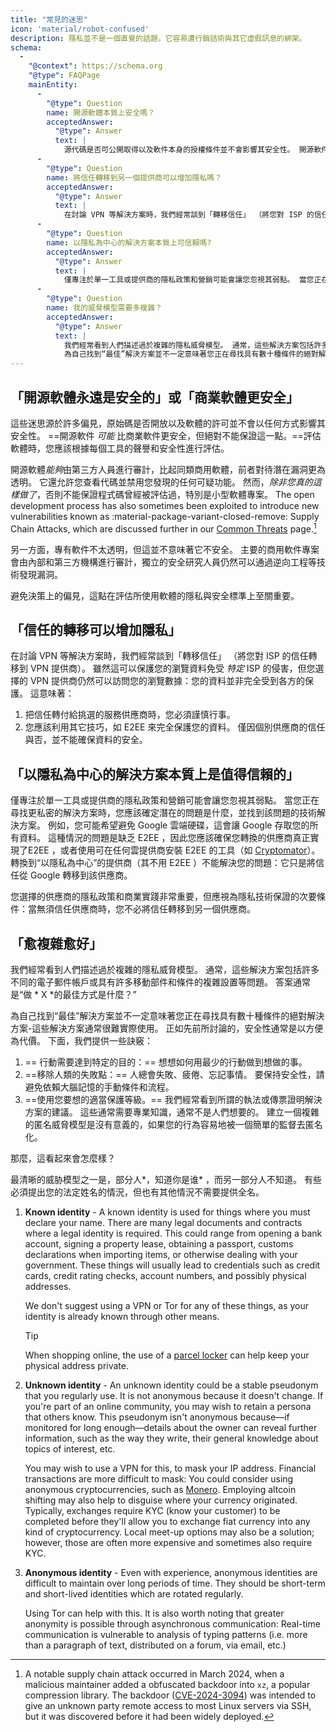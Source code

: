 ```yaml
---
title: "常見的迷思"
icon: 'material/robot-confused'
description: 隱私並不是一個直覺的話題，它容易遭行銷話術與其它虛假訊息的綁架。
schema:
  - 
    "@context": https://schema.org
    "@type": FAQPage
    mainEntity:
      - 
        "@type": Question
        name: 開源軟體本質上安全嗎？
        acceptedAnswer:
          "@type": Answer
          text: |
            源代碼是否可公開取得以及軟件本身的授權條件並不會影響其安全性。 開源軟件可能比商有軟件更安全，但這點並非絕對保證。 評估軟體時，應該根據個別情況來評估每個工具的聲譽和安全性。
      - 
        "@type": Question
        name: 將信任轉移到另一個提供商可以增加隱私嗎？
        acceptedAnswer:
          "@type": Answer
          text: |
            在討論 VPN 等解決方案時，我們經常談到「轉移信任」 （將您對 ISP 的信任轉移到 VPN 提供商）。 雖然這可以特別保護瀏覽數據免受 ISP 影響，但挑選的 VPN 提供商仍然可以訪問您的瀏覽數據：資料並非得到完全保護。
      - 
        "@type": Question
        name: 以隱私為中心的解決方案本質上可信賴嗎?
        acceptedAnswer:
          "@type": Answer
          text: |
            僅專注於單一工具或提供商的隱私政策和營銷可能會讓您忽視其弱點。 當您正在尋找更私密的解決方案時，您應該確定潛在的問題是什麼，並找到該問題的技術解決方案。 例如，您可能希望避免 Google 雲端硬碟，這會讓 Google 存取您的所有資料。 這種情況下潛在的問題是缺乏E2EE ，因此應確保切換的提供商有真地落實 E2EE ，或者使用雲端服務商提供的 E2EE 工具（如Cryptomator ）。 轉換到“以隱私為中心”的提供商（其不用 E2EE ）不能解決您的問題：它只是將信任從 Google 轉移到該供應商。
      - 
        "@type": Question
        name: 我的威脅模型需要多複雜？
        acceptedAnswer:
          "@type": Answer
          text: |
            我們經常看到人們描述過於複雜的隱私威脅模型。 通常，這些解決方案包括許多不同的電子郵件帳戶或具有許多移動部件和條件的複雜設置等問題。 答案通常是“做 X 的最佳方式是什麼？”
            為自己找到“最佳”解決方案並不一定意味著您正在尋找具有數十種條件的絕對解決方案-這些解決方案通常很難實際使用。 正如先前所討論的，安全性通常是以方便為代價。
---
```


## 「開源軟體永遠是安全的」或「商業軟體更安全」

這些迷思源於許多偏見，原始碼是否開放以及軟體的許可並不會以任何方式影響其安全性。 ==開源軟件 *可能* 比商業軟件更安全，但絕對不能保證這一點。==評估軟體時，您應該根據每個工具的聲譽和安全性進行評估。

開源軟體*能夠*由第三方人員進行審計，比起同類商用軟體，前者對待潛在漏洞更為透明。 它還允許您查看代碼並禁用您發現的任何可疑功能。 然而，*除非您真的這樣做了*，否則不能保證程式碼曾經被評估過，特別是小型軟體專案。 The open development process has also sometimes been exploited to introduce new vulnerabilities known as <span class="pg-viridian">:material-package-variant-closed-remove: Supply Chain Attacks</span>, which are discussed further in our [Common Threats](common-threats.md) page.[^1]

另一方面，專有軟件不太透明，但這並不意味著它不安全。 主要的商用軟件專案會由內部和第三方機構進行審計，獨立的安全研究人員仍然可以通過逆向工程等技術發現漏洞。

避免決策上的偏見，這點在評估所使用軟體的隱私與安全標準上至關重要。

## 「信任的轉移可以增加隱私」

在討論 VPN 等解決方案時，我們經常談到「轉移信任」 （將您對 ISP 的信任轉移到 VPN 提供商）。 雖然這可以保護您的瀏覽資料免受 *特定* ISP 的侵害，但您選擇的 VPN 提供商仍然可以訪問您的瀏覽數據：您的資料並非完全受到各方的保護。 這意味著：

1. 把信任轉付給挑選的服務供應商時，您必須謹慎行事。
2. 您應該利用其它技巧，如 E2EE 來完全保護您的資料。 僅因個別供應商的信任與否，並不能確保資料的安全。

## 「以隱私為中心的解決方案本質上是值得信賴的」

僅專注於單一工具或提供商的隱私政策和營銷可能會讓您忽視其弱點。 當您正在尋找更私密的解決方案時，您應該確定潛在的問題是什麼，並找到該問題的技術解決方案。 例如，您可能希望避免 Google 雲端硬碟，這會讓 Google 存取您的所有資料。 這種情況的問題是缺乏 E2EE ，因此您應該確保您轉換的供應商真正實現了E2EE ，或者使用可在任何雲提供商安裝 E2EE 的工具（如 [Cryptomator](../encryption.md#cryptomator-cloud)）。 轉換到“以隱私為中心”的提供商（其不用 E2EE ）不能解決您的問題：它只是將信任從 Google 轉移到該供應商。

您選擇的供應商的隱私政策和商業實踐非常重要，但應視為隱私技術保證的次要條件：當無須信任供應商時，您不必將信任轉移到另一個供應商。

## 「愈複雜愈好」

我們經常看到人們描述過於複雜的隱私威脅模型。 通常，這些解決方案包括許多不同的電子郵件帳戶或具有許多移動部件和條件的複雜設置等問題。 答案通常是“做 * X *的最佳方式是什麼？”

為自己找到“最佳”解決方案並不一定意味著您正在尋找具有數十種條件的絕對解決方案-這些解決方案通常很難實際使用。 正如先前所討論的，安全性通常是以方便為代價。 下面，我們提供一些訣竅：

1. == 行動需要達到特定的目的：== 想想如何用最少的行動做到想做的事。
2. ==移除人類的失敗點：== 人總會失敗、疲倦、忘記事情。 要保持安全性，請避免依賴大腦記憶的手動條件和流程。
3. ==使用您要想的適當保護等級。== 我們經常看到所謂的執法或傳票證明解決方案的建議。 這些通常需要專業知識，通常不是人們想要的。 建立一個複雜的匿名威脅模型是沒有意義的，如果您的行為容易地被一個簡單的監督去匿名化。

那麼，這看起來會怎麼樣？

最清晰的威胁模型之一是，部分人*，知道你是谁* ，而另一部分人不知道。 有些必須提出您的法定姓名的情況，但也有其他情況不需要提供全名。

1. **Known identity** - A known identity is used for things where you must declare your name. There are many legal documents and contracts where a legal identity is required. This could range from opening a bank account, signing a property lease, obtaining a passport, customs declarations when importing items, or otherwise dealing with your government. These things will usually lead to credentials such as credit cards, credit rating checks, account numbers, and possibly physical addresses.

    We don't suggest using a VPN or Tor for any of these things, as your identity is already known through other means.

    <div class="admonition tip" markdown>
    <p class="admonition-title">Tip</p>

    When shopping online, the use of a [parcel locker](https://en.wikipedia.org/wiki/Parcel_locker) can help keep your physical address private.

    </div>

2. **Unknown identity** - An unknown identity could be a stable pseudonym that you regularly use. It is not anonymous because it doesn't change. If you're part of an online community, you may wish to retain a persona that others know. This pseudonym isn't anonymous because—if monitored for long enough—details about the owner can reveal further information, such as the way they write, their general knowledge about topics of interest, etc.

    You may wish to use a VPN for this, to mask your IP address. Financial transactions are more difficult to mask: You could consider using anonymous cryptocurrencies, such as [Monero](../cryptocurrency.md#monero). Employing altcoin shifting may also help to disguise where your currency originated. Typically, exchanges require KYC (know your customer) to be completed before they'll allow you to exchange fiat currency into any kind of cryptocurrency. Local meet-up options may also be a solution; however, those are often more expensive and sometimes also require KYC.

3. **Anonymous identity** - Even with experience, anonymous identities are difficult to maintain over long periods of time. They should be short-term and short-lived identities which are rotated regularly.

    Using Tor can help with this. It is also worth noting that greater anonymity is possible through asynchronous communication: Real-time communication is vulnerable to analysis of typing patterns (i.e. more than a paragraph of text, distributed on a forum, via email, etc.)

[^1]: A notable supply chain attack occurred in March 2024, when a malicious maintainer added a obfuscated backdoor into `xz`, a popular compression library. The backdoor ([CVE-2024-3094](https://cve.org/CVERecord?id=CVE-2024-3094)) was intended to give an unknown party remote access to most Linux servers via SSH, but it was discovered before it had been widely deployed.

